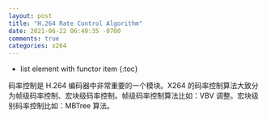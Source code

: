 ```yaml
---
layout: post
title: "H.264 Rate Control Algorithm"
date: 2021-06-22 06:49:35 -0700
comments: true
categories: x264
---
```

* list element with functor item
{:toc}

码率控制是 H.264 编码器中非常重要的一个模块。X264 的码率控制算法大致分为帧级码率控制、宏块级码率控制。帧级码率控制算法比如：VBV 调整。宏块级别码率控制比如：MBTree 算法。

<!--more-->


